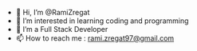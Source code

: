 - 👋 Hi, I’m @RamiZregat
- 👀 I’m interested in learning coding and programming 
- 🌱 I’m a Full Stack Developer
- 📫 How to reach me : rami.zregat97@gmail.com

<!---
RamiZregat/RamiZregat is a ✨ special ✨ repository because its `README.md` (this file) appears on your GitHub profile.
You can click the Preview link to take a look at your changes.
--->
